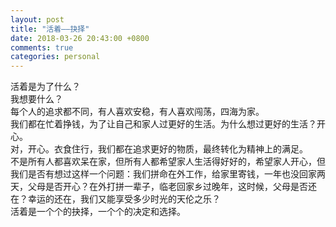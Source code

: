```yaml
---
layout: post
title: "活着——抉择"
date: 2018-03-26 20:43:00 +0800
comments: true
categories: personal
---
```

活着是为了什么？  
我想要什么？  
每个人的追求都不同，有人喜欢安稳，有人喜欢闯荡，四海为家。  
我们都在忙着挣钱，为了让自己和家人过更好的生活。为什么想过更好的生活？开心。  
对，开心。衣食住行，我们都在追求更好的物质，最终转化为精神上的满足。  
不是所有人都喜欢呆在家，但所有人都希望家人生活得好好的，希望家人开心，但我们是否有想过这样一个问题：我们拼命在外工作，给家里寄钱，一年也没回家两天，父母是否开心？在外打拼一辈子，临老回家乡过晚年，这时候，父母是否还在？幸运的还在，我们又能享受多少时光的天伦之乐？  
活着是一个个的抉择，一个个的决定和选择。
